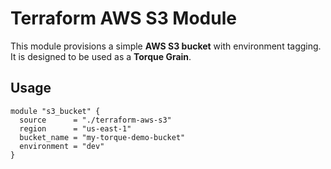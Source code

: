 # Terraform AWS S3 Module

This module provisions a simple **AWS S3 bucket** with environment tagging.  
It is designed to be used as a **Torque Grain**.

## Usage

```hcl
module "s3_bucket" {
  source      = "./terraform-aws-s3"
  region      = "us-east-1"
  bucket_name = "my-torque-demo-bucket"
  environment = "dev"
}